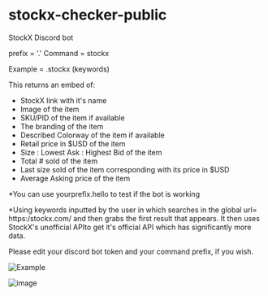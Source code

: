 # stockx-checker-public
StockX Discord bot

prefix = '.'
Command = stockx

Example = .stockx (keywords)

This returns an embed of:

- StockX link with it's name
- Image of the item
- SKU/PID of the item if available
- The branding of the item
- Described Colorway of the item if available
- Retail price in $USD of the item
- Size : Lowest Ask : Highest Bid of the item
- Total # sold of the item
- Last size sold of the item corresponding with its price in $USD
- Average Asking price of the item

*You can use yourprefix.hello to test if the bot is working

*Using keywords inputted by the user in which searches in the global url= https:/stockx.com/
and then grabs the first result that appears. It then uses StockX's unofficial APIto get it's official API which has significantly more data.

Please edit your discord bot token and your command prefix, if you wish.

![Example](https://user-images.githubusercontent.com/46334253/51568787-8ea32780-1e68-11e9-887a-ce5fed76bea0.png)

![image](https://user-images.githubusercontent.com/46334253/51568863-c4481080-1e68-11e9-84dc-4018d2c31bd3.png)

